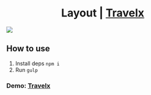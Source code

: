 ## <h1 align="center">Layout | <a href="https://vitebskiy.github.io/site-Travelx/" target="_blank">Travelx</a> 

<img src="https://i.postimg.cc/B6JVyn4B/2023-11-26-09-46-09.png"/></h1>

## How to use
1. Install deps `npm i`
2. Run `gulp`

### Demo: <a href="https://vitebskiy.github.io/site-Travelx/" target="_blank">Travelx</a> 
